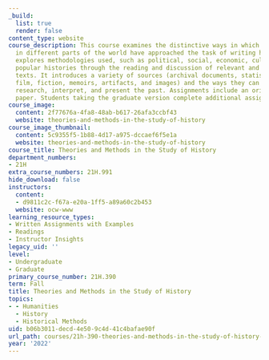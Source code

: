 ```yaml
---
_build:
  list: true
  render: false
content_type: website
course_description: This course examines the distinctive ways in which historians
  in different parts of the world have approached the task of writing history. It
  explores methodologies used, such as political, social, economic, cultural, and
  popular histories through the reading and discussion of relevant and innovative
  texts. It introduces a variety of sources (archival documents, statistical data,
  film, fiction, memoirs, artifacts, and images) and the ways they can be used to
  research, interpret, and present the past. Assignments include an original research
  paper. Students taking the graduate version complete additional assignments.
course_image:
  content: 2f77676a-4fa8-48ab-b617-26afa3ccbf43
  website: theories-and-methods-in-the-study-of-history
course_image_thumbnail:
  content: 5c9355f5-1b88-4d17-a975-dccaef6f5e1a
  website: theories-and-methods-in-the-study-of-history
course_title: Theories and Methods in the Study of History
department_numbers:
- 21H
extra_course_numbers: 21H.991
hide_download: false
instructors:
  content:
  - d9811c2c-f67a-e20a-1ff5-a89a60c2b453
  website: ocw-www
learning_resource_types:
- Written Assignments with Examples
- Readings
- Instructor Insights
legacy_uid: ''
level:
- Undergraduate
- Graduate
primary_course_number: 21H.390
term: Fall
title: Theories and Methods in the Study of History
topics:
- - Humanities
  - History
  - Historical Methods
uid: b06b3011-decd-4e50-9c4d-41c4bafae90f
url_path: courses/21h-390-theories-and-methods-in-the-study-of-history-fall-2022
year: '2022'
---
```

